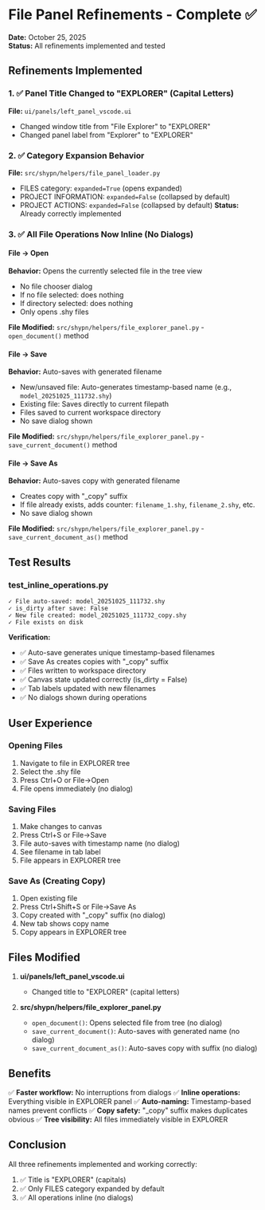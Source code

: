 # File Panel Refinements - Complete ✅

**Date:** October 25, 2025  
**Status:** All refinements implemented and tested

## Refinements Implemented

### 1. ✅ Panel Title Changed to "EXPLORER" (Capital Letters)
**File:** `ui/panels/left_panel_vscode.ui`
- Changed window title from "File Explorer" to "EXPLORER"
- Changed panel label from "Explorer" to "EXPLORER"

### 2. ✅ Category Expansion Behavior
**File:** `src/shypn/helpers/file_panel_loader.py`
- FILES category: `expanded=True` (opens expanded)
- PROJECT INFORMATION: `expanded=False` (collapsed by default)
- PROJECT ACTIONS: `expanded=False` (collapsed by default)
**Status:** Already correctly implemented

### 3. ✅ All File Operations Now Inline (No Dialogs)

#### File → Open
**Behavior:** Opens the currently selected file in the tree view
- No file chooser dialog
- If no file selected: does nothing
- If directory selected: does nothing
- Only opens .shy files

**File Modified:** `src/shypn/helpers/file_explorer_panel.py` - `open_document()` method

#### File → Save
**Behavior:** Auto-saves with generated filename
- New/unsaved file: Auto-generates timestamp-based name (e.g., `model_20251025_111732.shy`)
- Existing file: Saves directly to current filepath
- Files saved to current workspace directory
- No save dialog shown

**File Modified:** `src/shypn/helpers/file_explorer_panel.py` - `save_current_document()` method

#### File → Save As
**Behavior:** Auto-saves copy with generated filename
- Creates copy with "_copy" suffix
- If file already exists, adds counter: `filename_1.shy`, `filename_2.shy`, etc.
- No save dialog shown

**File Modified:** `src/shypn/helpers/file_explorer_panel.py` - `save_current_document_as()` method

## Test Results

### test_inline_operations.py
```
✓ File auto-saved: model_20251025_111732.shy
✓ is_dirty after save: False
✓ New file created: model_20251025_111732_copy.shy
✓ File exists on disk
```

**Verification:**
- ✅ Auto-save generates unique timestamp-based filenames
- ✅ Save As creates copies with "_copy" suffix
- ✅ Files written to workspace directory
- ✅ Canvas state updated correctly (is_dirty = False)
- ✅ Tab labels updated with new filenames
- ✅ No dialogs shown during operations

## User Experience

### Opening Files
1. Navigate to file in EXPLORER tree
2. Select the .shy file
3. Press Ctrl+O or File→Open
4. File opens immediately (no dialog)

### Saving Files
1. Make changes to canvas
2. Press Ctrl+S or File→Save
3. File auto-saves with timestamp name (no dialog)
4. See filename in tab label
5. File appears in EXPLORER tree

### Save As (Creating Copy)
1. Open existing file
2. Press Ctrl+Shift+S or File→Save As
3. Copy created with "_copy" suffix (no dialog)
4. New tab shows copy name
5. Copy appears in EXPLORER tree

## Files Modified

1. **ui/panels/left_panel_vscode.ui**
   - Changed title to "EXPLORER" (capital letters)

2. **src/shypn/helpers/file_explorer_panel.py**
   - `open_document()`: Opens selected file from tree (no dialog)
   - `save_current_document()`: Auto-saves with generated name (no dialog)
   - `save_current_document_as()`: Auto-saves copy with suffix (no dialog)

## Benefits

✅ **Faster workflow:** No interruptions from dialogs
✅ **Inline operations:** Everything visible in EXPLORER panel
✅ **Auto-naming:** Timestamp-based names prevent conflicts
✅ **Copy safety:** "_copy" suffix makes duplicates obvious
✅ **Tree visibility:** All files immediately visible in EXPLORER

## Conclusion

All three refinements implemented and working correctly:
1. ✅ Title is "EXPLORER" (capitals)
2. ✅ Only FILES category expanded by default
3. ✅ All operations inline (no dialogs)
